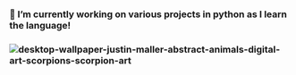 <h3>🔭 I’m currently working on various projects in python as I learn the language!<h3>

![desktop-wallpaper-justin-maller-abstract-animals-digital-art-scorpions-scorpion-art](https://github.com/user-attachments/assets/5f03dc0d-7e15-4ea1-9d95-7018c92bebf8)



<!--
**benjaminrodriguezonline/benjaminrodriguezonline** is a ✨ _special_ ✨ repository because its `README.md` (this file) appears on your GitHub profile.

Here are some ideas to get you started:

- 🔭 I’m currently working through various project in python as I work through learning the language!
- 🌱 I’m currently learning Python
- 👯 I’m looking to collaborate on projects that deal with analyzing numerical data and utilize useful user input and automation. Specifically to help out with educational data analysis
- 🤔 I’m looking for help with Nothin
- 💬 Ask me about ...
- 📫 How to reach me: ...
- 😄 Pronouns: ...
- ⚡ Fun fact: ...
-->
